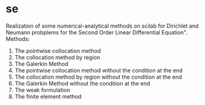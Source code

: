 # se
Realization of some numerical-analytical methods on scilab for Dirichlet and Neumann probplems for the Second Order Linear Differential Equation".
Methods:
1) The pointwise collocation method
2) The collocation method by region
3) The Galerkin Method
4) The pointwise collocation method without the condition at the end
5) The collocation method by region without the condition at the end
6) The Galerkin Method without the condition at the end
7) The weak formulation
8) The finite element method
